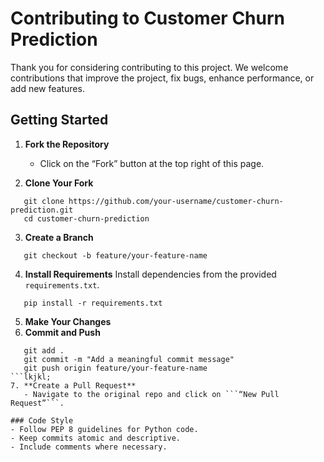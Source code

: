 # Contributing to Customer Churn Prediction

Thank you for considering contributing to this project. We welcome contributions that improve the project, fix bugs, enhance performance, or add new features.

## Getting Started

1. **Fork the Repository**
   - Click on the “Fork” button at the top right of this page.

2. **Clone Your Fork**
```
   git clone https://github.com/your-username/customer-churn-prediction.git
   cd customer-churn-prediction
```
3. **Create a Branch**
```
   git checkout -b feature/your-feature-name
```
4. **Install Requirements**
Install dependencies from the provided ```requirements.txt```.
```
   pip install -r requirements.txt
```
5. **Make Your Changes**
6. **Commit and Push**
```
   git add .
   git commit -m "Add a meaningful commit message"
   git push origin feature/your-feature-name
```lkjkl;
7. **Create a Pull Request**
   - Navigate to the original repo and click on ```“New Pull Request”```.
     
### Code Style
- Follow PEP 8 guidelines for Python code.
- Keep commits atomic and descriptive.
- Include comments where necessary.
